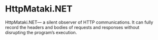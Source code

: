 # HttpMataki.NET
HttpMataki.NET— a silent observer of HTTP communications. It can fully record the headers and bodies of requests and responses without disrupting the program’s execution.
